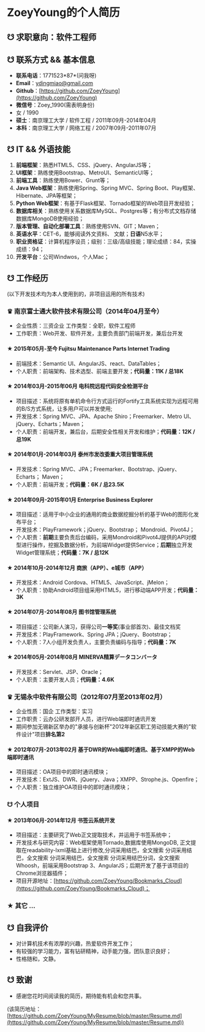 
# ZoeyYoung的个人简历

## ☋ 求职意向：软件工程师

## ☋ 联系方式 && 基本信息

* **联系电话**：1771523\*87*(问我呀)
* **Email**：ydingmiao@gmail.com
* **Github**：[https://github.com/ZoeyYoung](https://github.com/ZoeyYoung)
* **微信号**：Zoey_1990(需表明身份)
* 女 / 1990
* **硕士**：南京理工大学 / 软件工程 / 2011年09月-2014年04月
* **本科**：南京理工大学 / 网络工程 / 2007年09月-2011年07月

## ☋ IT && 外语技能

1. **前端框架**：熟悉HTML5、CSS、jQuery、AngularJS等；
2. **UI框架**：熟练使用Bootstrap、MetroUI、SemanticUI等；
3. **前端工具**：熟练使用Bower、Grunt等；
4. **Java Web框架**：熟练使用Spring、Spring MVC、Spring Boot、Play框架、Hibernate、JPA等框架；
5. **Python Web框架**：有基于Flask框架、Tornado框架的Web项目开发经验；
6. **数据库相关**：熟练使用关系数据库MySQL、Postgres等；有分布式文档存储数据库MongoDB使用经验；
7. **版本管理、自动化部署工具**：熟练使用SVN、GIT；Maven；
8. **英语水平**：CET-6，能够阅读外文资料、 文献；**日语**N5水平；
9. **职业资格证**：计算机程序设员；级别：三级/高级技能；理论成绩：84，实操成绩：94；
10. **开发平台**：公司Windwos，个人Mac；

## ☋ 工作经历

(以下开发技术均为本人使用到的，非项目运用的所有技术)

### ♛ **南京富士通大软件技术有限公司**（2014年04月至今）

* 企业性质：三资企业 工作类型：全职，软件工程师
* 工作职责：Web开发、软件开发，主要负责部门前端开发，兼后台开发

#### ★ 2015年05月-至今 **Fujitsu Maintenance Parts Internet Trading**

* 前端技术：Semantic UI、AngularJS、react、DataTables；
* 个人职责：前端架构、技术选型、前端主要开发；**代码量：11K / 总18K**

#### ★ 2014年03月-2015年06月 **电科院远程代码安全检测平台**

* 项目描述：系统将原有单机命令行方式运行的Fortify工具系统实现为远程可用的B/S方式系统，让多用户可以并发使用;
* 开发技术：Spring MVC、JPA、Apache Shiro；Freemarker、Metro UI、jQuery、Echarts；Maven；
* 个人职责：前端开发，兼后台，后期安全性相关开发和维护；**代码量：12K / 总19K**

#### ★ 2014年01月-2014年03月 **泰州市发改委重大项目管理系统**

* 开发技术：Spring MVC、JPA；Freemarker、Bootstrap、jQuery、Echarts； Maven；
* 个人职责：前端开发；**代码量：6K / 总23.5K**

#### ★ 2014年09月-2015年01月 **Enterprise Business Explorer**

* 项目描述：适用于中小企业的通用的商业数据挖掘分析的基于Web的图形化发布平台；
* 开发技术：PlayFramework；jQuery、Bootstrap； Mondroid、Pivot4J；
* 个人职责：**前期**主要负责后台编码，采用Mondroid和Pivot4J提供的API对模型进行操作，挖掘及数据分析，为前端Widget提供Service；**后期**独立开发Widget管理系统；**代码量：7K / 总12K**

#### ★ 2014年10月-2014年12月 **商旅（APP）、e城市（APP）**

* 开发技术：Android Cordova、HTML5、JavaScript、jMelon；
* 个人职责：协助Android项目组采用HTML5，进行移动端APP开发；**代码量：3K**

#### ★ 2014年07月-2014年08月 **图书馆管理系统**

* 项目描述：公司新人演习，获得公司**一等奖**(事业部首次)、最佳文档奖
* 开发技术：PlayFramework、Spring JPA；jQuery、Bootstrap；
* 个人职责：7人小组开发负责人，主要负责编码与指导；**代码量：7K**

#### ★ 2014年05月-2014年08月 **MINERVA精算データコンバータ**

* 开发技术：Servlet、JSP、Oracle；
* 个人职责：主要开发人员；**代码量：4.6K**

### ♛ **无锡永中软件有限公司**（2012年07月至2013年02月）

* 企业性质：国企 工作类型：实习
* 工作职责：云办公研发部开人员，进行Web端即时通讯开发
* 期间参加无锡新区举办的"承接与创新杯"2012年新区职工劳动技能大赛的"软件设计"项目**排名第2**

#### ★ 2012年07月-2013年02月 **基于DWR的Web端即时通讯、基于XMPP的Web端即时通讯**

* 项目描述：OA项目中的即时通讯模块；
* 开发技术：ExtJS、DWR、jQuery、Java；XMPP、Strophe.js、Openfire；
* 个人职责：独立维护OA项目中的即时通讯模块；

### ☋ 个人项目

#### ★ 2013年06月-2014年12月 **书签云系统开发**

* 项目描述：主要研究了Web正文提取技术，并运用于书签系统中；
* 开发技术与研究内容：Web框架使用Tornado,数据库使用MongoDB, 正文提取在readability-lxml基础上进行修改,分词采用结巴，全文搜索 分词采用结巴，全文搜索 分词采用结巴，全文搜索 分词采用结巴分词，全文搜索Whoosh，前端采用Bootstrap 3、AngularJS；后期开发了基于该项目的Chrome浏览器插件；
* 项目开源地址：[https://github.com/ZoeyYoung/Bookmarks_Cloud](https://github.com/ZoeyYoung/Bookmarks_Cloud)；

### ★ 其它 ...

## ☋ 自我评价

* 对计算机技术有浓厚的兴趣，热爱软件开发工作；
* 有较强的学习能力，富有钻研精神，动手能力强，团队意识良好；
* 性格随和，文静。

## ☋ 致谢

* 感谢您花时间阅读我的简历，期待能有机会和您共事。

(该简历地址：[https://github.com/ZoeyYoung/MyResume/blob/master/Resume.md](https://github.com/ZoeyYoung/MyResume/blob/master/Resume.md))